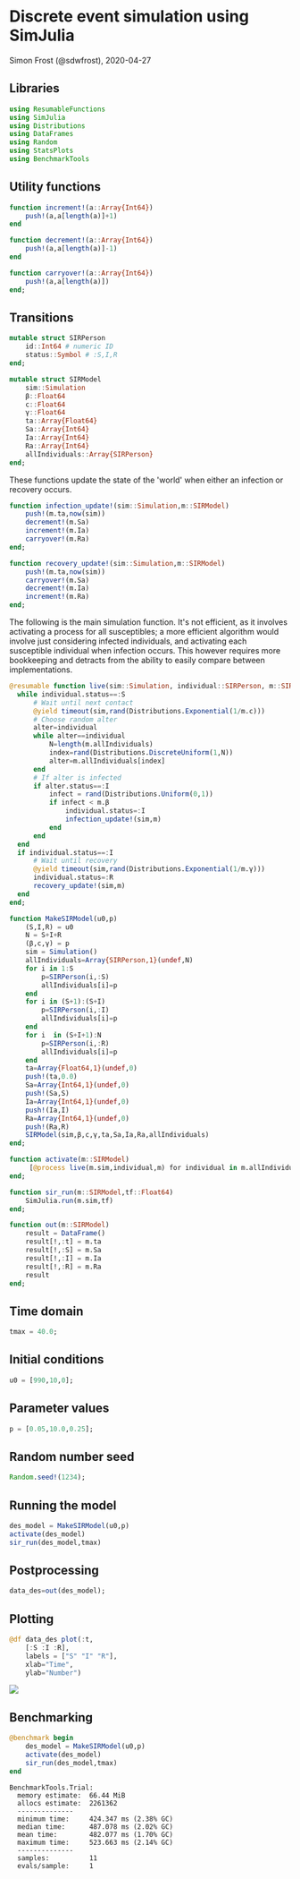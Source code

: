# Discrete event simulation using SimJulia
Simon Frost (@sdwfrost), 2020-04-27

## Libraries

```julia
using ResumableFunctions
using SimJulia
using Distributions
using DataFrames
using Random
using StatsPlots
using BenchmarkTools
```




## Utility functions

```julia
function increment!(a::Array{Int64})
    push!(a,a[length(a)]+1)
end

function decrement!(a::Array{Int64})
    push!(a,a[length(a)]-1)
end

function carryover!(a::Array{Int64})
    push!(a,a[length(a)])
end;
```




## Transitions

```julia
mutable struct SIRPerson
    id::Int64 # numeric ID
    status::Symbol # :S,I,R
end;
```


```julia
mutable struct SIRModel
    sim::Simulation
    β::Float64
    c::Float64
    γ::Float64
    ta::Array{Float64}
    Sa::Array{Int64}
    Ia::Array{Int64}
    Ra::Array{Int64}
    allIndividuals::Array{SIRPerson}
end;
```




These functions update the state of the 'world' when either an infection or recovery occurs.

```julia
function infection_update!(sim::Simulation,m::SIRModel)
    push!(m.ta,now(sim))
    decrement!(m.Sa)
    increment!(m.Ia)
    carryover!(m.Ra)
end;
```


```julia
function recovery_update!(sim::Simulation,m::SIRModel)
    push!(m.ta,now(sim))
    carryover!(m.Sa)
    decrement!(m.Ia)
    increment!(m.Ra)
end;
```




The following is the main simulation function. It's not efficient, as it involves activating a process for all susceptibles; a more efficient algorithm would involve just considering infected individuals, and activating each susceptible individual when infection occurs. This however requires more bookkeeping and detracts from the ability to easily compare between implementations.

```julia
@resumable function live(sim::Simulation, individual::SIRPerson, m::SIRModel)
  while individual.status==:S
      # Wait until next contact
      @yield timeout(sim,rand(Distributions.Exponential(1/m.c)))
      # Choose random alter
      alter=individual
      while alter==individual
          N=length(m.allIndividuals)
          index=rand(Distributions.DiscreteUniform(1,N))
          alter=m.allIndividuals[index]
      end
      # If alter is infected
      if alter.status==:I
          infect = rand(Distributions.Uniform(0,1))
          if infect < m.β
              individual.status=:I
              infection_update!(sim,m)
          end
      end
  end
  if individual.status==:I
      # Wait until recovery
      @yield timeout(sim,rand(Distributions.Exponential(1/m.γ)))
      individual.status=:R
      recovery_update!(sim,m)
  end
end;
```


```julia
function MakeSIRModel(u0,p)
    (S,I,R) = u0
    N = S+I+R
    (β,c,γ) = p
    sim = Simulation()
    allIndividuals=Array{SIRPerson,1}(undef,N)
    for i in 1:S
        p=SIRPerson(i,:S)
        allIndividuals[i]=p
    end
    for i in (S+1):(S+I)
        p=SIRPerson(i,:I)
        allIndividuals[i]=p
    end
    for i  in (S+I+1):N
        p=SIRPerson(i,:R)
        allIndividuals[i]=p
    end
    ta=Array{Float64,1}(undef,0)
    push!(ta,0.0)
    Sa=Array{Int64,1}(undef,0)
    push!(Sa,S)
    Ia=Array{Int64,1}(undef,0)
    push!(Ia,I)
    Ra=Array{Int64,1}(undef,0)
    push!(Ra,R)
    SIRModel(sim,β,c,γ,ta,Sa,Ia,Ra,allIndividuals)
end;
```


```julia
function activate(m::SIRModel)
     [@process live(m.sim,individual,m) for individual in m.allIndividuals]
end;
```


```julia
function sir_run(m::SIRModel,tf::Float64)
    SimJulia.run(m.sim,tf)
end;
```


```julia
function out(m::SIRModel)
    result = DataFrame()
    result[!,:t] = m.ta
    result[!,:S] = m.Sa
    result[!,:I] = m.Ia
    result[!,:R] = m.Ra
    result
end;
```




## Time domain

```julia
tmax = 40.0;
```




## Initial conditions

```julia
u0 = [990,10,0];
```




## Parameter values

```julia
p = [0.05,10.0,0.25];
```




## Random number seed

```julia
Random.seed!(1234);
```




## Running the model

```julia
des_model = MakeSIRModel(u0,p)
activate(des_model)
sir_run(des_model,tmax)
```




## Postprocessing

```julia
data_des=out(des_model);
```




## Plotting

```julia
@df data_des plot(:t,
    [:S :I :R],
    labels = ["S" "I" "R"],
    xlab="Time",
    ylab="Number")
```

![](figures/des_18_1.png)



## Benchmarking

```julia
@benchmark begin
    des_model = MakeSIRModel(u0,p)
    activate(des_model)
    sir_run(des_model,tmax)
end
```

```
BenchmarkTools.Trial: 
  memory estimate:  66.44 MiB
  allocs estimate:  2261362
  --------------
  minimum time:     424.347 ms (2.38% GC)
  median time:      487.078 ms (2.02% GC)
  mean time:        482.077 ms (1.70% GC)
  maximum time:     523.663 ms (2.14% GC)
  --------------
  samples:          11
  evals/sample:     1
```


